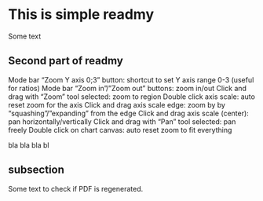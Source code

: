 # This is simple readmy

Some text 

## Second part of readmy

Mode bar “Zoom Y axis 0;3” button: shortcut to set Y axis range 0-3 (useful for ratios)
Mode bar “Zoom in”/”Zoom out” buttons: zoom in/out
Click and drag with “Zoom” tool selected: zoom to region
Double click axis scale: auto reset zoom for the axis
Click and drag axis scale edge: zoom by by “squashing”/”expanding” from the edge
Click and drag axis scale (center): pan horizontally/vertically
Click and drag with “Pan” tool selected: pan freely
Double click on chart canvas: auto reset zoom to fit everything

bla bla bla bl

## subsection

Some text to check if PDF is regenerated.
